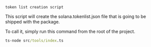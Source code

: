 `token list creation script`

This script will create the solana.tokenlist.json file that is going to be shipped with the package.

To call it, simply run this command from the root of the project.

```cmd
ts-node src/tools/index.ts
```
